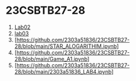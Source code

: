 # 23CSBTB27-28
1. <a href = "https://github.com/2303a51836/23CSBTB27-28/blob/main/BFS.ipynb">Lab02</a>
2. <a href = "https://github.com/2303a51836/23CSBTB27-28/blob/main/DFS.ipynb">lab03</a>
3. [https://github.com/2303a51836/23CSBTB27-28/blob/main/STAR_ALOGARITHIM.ipynb]
4. [https://github.com/2303a51836/23CSBTB27-28/blob/main/Game_A1.ipynb]
5. [https://github.com/2303a51836/23CSBTB27-28/blob/main/2303a51836_LAB4.ipynb]
